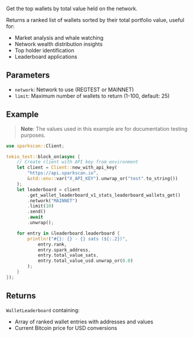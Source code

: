 Get the top wallets by total value held on the network.

Returns a ranked list of wallets sorted by their total portfolio value, useful for:
- Market analysis and whale watching
- Network wealth distribution insights
- Top holder identification
- Leaderboard applications

## Parameters

- `network`: Network to use (REGTEST or MAINNET)
- `limit`: Maximum number of wallets to return (1-100, default: 25)

## Example

> **Note**: The values used in this example are for documentation testing purposes.

```rust
use sparkscan::Client;

tokio_test::block_on(async {
    // Create client with API key from environment
    let client = Client::new_with_api_key(
        "https://api.sparkscan.io",
        &std::env::var("X_API_KEY").unwrap_or("test".to_string())
    );
    let leaderboard = client
        .get_wallet_leaderboard_v1_stats_leaderboard_wallets_get()
        .network("MAINNET")
        .limit(10)
        .send()
        .await
        .unwrap();

    for entry in &leaderboard.leaderboard {
        println!("#{}: {} - {} sats (${:.2})", 
            entry.rank,
            entry.spark_address,
            entry.total_value_sats,
            entry.total_value_usd.unwrap_or(0.0)
        );
    }
});
```

## Returns

`WalletLeaderboard` containing:
- Array of ranked wallet entries with addresses and values
- Current Bitcoin price for USD conversions
